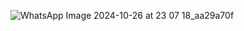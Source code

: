 ![WhatsApp Image 2024-10-26 at 23 07 18_aa29a70f](https://github.com/user-attachments/assets/3b270315-59be-49f5-9254-c5917c76e1b2)
